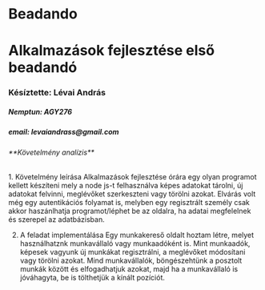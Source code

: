 # Beadando
<h1>Alkalmazások fejlesztése első beadandó</h1>

<h3>Késíztette: Lévai András</h3>
<h5>Nemptun: AGY276</h5>
<h5>email: levaiandrass@gmail.com</h5>

<h6>**Követelmény analízis**</h6>
1.  Követelmény leírása
    Alkalmazások fejlesztése órára egy olyan programot kellett készíteni mely a node js-t felhasználva képes adatokat tárolni, új adatokat felvinni, meglévőket szerkeszteni vagy törölni azokat. 
    Elvárás volt még egy autentikációs folyamat is, melyben egy regisztrált személy csak akkor haszánlhatja  programot/léphet be az oldalra, ha adatai megfelelnek és szerepel az adatbázisban.

2.  A feladat implementálása
        Egy munkakereső oldalt hoztam létre, melyet használhatznk munkavállaló vagy munkaadóként is. Mint munkaadók, képesek vagyunk új munkákat regisztrálni, a meglévőket módosítani vagy törölni azokat.
    Mind munkavállalók, böngészehtünk a posztolt munkák között és elfogadhatjuk azokat, majd ha a munkavállaló is jóváhagyta, be is tölthetjük a kínált pozíciót.
    